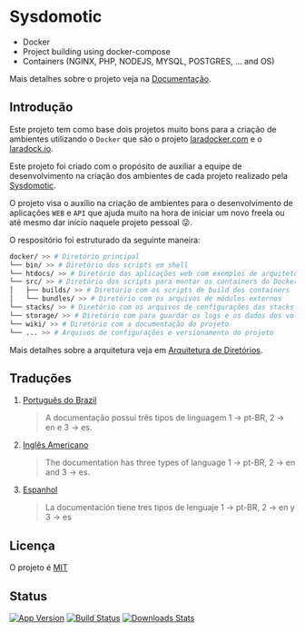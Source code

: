 # Sysdomotic
* Docker
* Project building using docker-compose
* Containers (NGINX, PHP, NODEJS, MYSQL, POSTGRES, ... and OS)

Mais detalhes sobre o projeto veja na [Documentação][wiki].

## Introdução

Este projeto tem como base dois projetos muito bons para a criação de ambientes utilizando o `Docker` que são o projeto [laradocker.com](https://www.laradocker.com/) e o [laradock.io](https://laradock.io/).

Este projeto foi criado com o propósito de auxiliar a equipe de desenvolvimento na criação dos ambientes de cada projeto realizado pela [Sysdomotic](https://www.sysdomotic.com.br).

O projeto visa o auxílio na criação de ambientes para o desenvolvimento de aplicações `WEB` e `API` que ajuda muito na hora de iniciar um novo freela ou até mesmo dar início naquele projeto pessoal :stuck_out_tongue_winking_eye:.

O respositório foi estruturado da seguinte maneira:

```bash
docker/ >> # Diretório principal
└── bin/ >> # Diretório dos scripts em shell
└── htdocs/ >> # Diretório das aplicações web com exemplos de arquitetura usando separação em micro serviços
└── src/ >> # Diretório dos scripts para montar os containers do Docker usando o docker-compose e arquivos Dockerfile
│   ├── builds/ >> # Diretório com os scripts de build dos containers
│   └── bundles/ >> # Diretório com os arquivos de módulos externos
└── stacks/ >> # Diretório com os arquivos de configurações das stacks pré-configuradas do docker-compose
└── storage/ >> # Diretório com para guardar os logs e os dados dos volumes dos containers criados
└── wiki/ >> # Diretório com a documentação do projeto
└── ... >> # Arquivos de configurações e versionamento do projeto
```

Mais detalhes sobre a arquitetura veja em [Arquitetura de Diretórios][wiki-dirs].

## Traduções

1. [Português do Brazil][wiki-tsl-ptBR]
    > A documentação possui três tipos de linguagem 1 -> pt-BR, 2 -> en e 3 -> es.
2. [Inglês Americano][wiki-tsl-en]
    > The documentation has three types of language 1 -> pt-BR, 2 -> en and 3 -> es.
3. [Espanhol][wiki-tsl-es]
    > La documentación tiene tres tipos de lenguaje 1 -> pt-BR, 2 -> en y 3 -> es

## Licença

O projeto é [MIT](https://choosealicense.com/licenses/mit/)

## Status

[![App Version][version-image]][version-url]
[![Build Status][travis-image]][travis-github-url]
[![Downloads Stats][version-download-image]][version-download]

[version-image]: https://img.shields.io/badge/app-1.0.0-brightgreen?style=flat-square
[version-url]: https://github.com/devluma/dev-docker/releases
[version-download-image]: https://img.shields.io/badge/download-1.0.0-blue?style=flat-square
[version-download]: https://github.com/devluma/dev-docker/archive/master.zip
[travis-image]: https://img.shields.io/badge/build-passing-green?style=flat-square
[travis-github-url]: https://travis-ci.org/github/devluma/dev-docker
[travis-bitbucket-url]: https://travis-ci.org/bitbucket/sysdomoticbr/docker
[wiki]: https://github.com/devluma/dev-docker/tree/master/wiki
[wiki-dirs]: https://github.com/devluma/dev-docker/blob/master/wiki/portuguese/README-ptBR.md#arquitetura-de-diret%C3%B3rios
[wiki-tsl-ptBR]: https://github.com/devluma/dev-docker/blob/master/wiki/portuguese/README-ptBR.md
[wiki-tsl-en]: https://github.com/devluma/dev-docker/blob/master/wiki/english/README-en.md
[wiki-tsl-es]: https://github.com/devluma/dev-docker/blob/master/wiki/spanish/README-es.md
